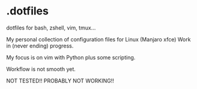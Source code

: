 # .dotfiles
dotfiles for bash, zshell, vim, tmux...

My personal collection of configuration files for Linux (Manjaro xfce)
Work in (never ending) progress. 

My focus is on vim with Python plus some scripting.

Workflow is not smooth yet. 

NOT TESTED!!
PROBABLY NOT WORKING!!
